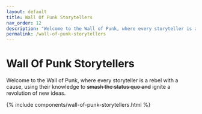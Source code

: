 ```yaml
---
layout: default
title: Wall Of Punk Storytellers
nav_order: 12
description: "Welcome to the Wall of Punk, where every storyteller is a rebel with a cause, using their knowledge to smash the status quo and ignite a revolution of new ideas."
permalink: /wall-of-punk-storytellers
---
```


# Wall Of Punk Storytellers

<p class="fs-6 fw-300">Welcome to the <span class="fw-700 text-purple-100">Wall of Punk</span>, where every storyteller is a rebel with a cause, using their <span class="fw-700 text-purple-100">knowledge</span> to <s>smash the status quo and</s> ignite a <span class="fw-700 text-purple-100">revolution of new ideas</span>.</p>

{% include components/wall-of-punk-storytellers.html %}